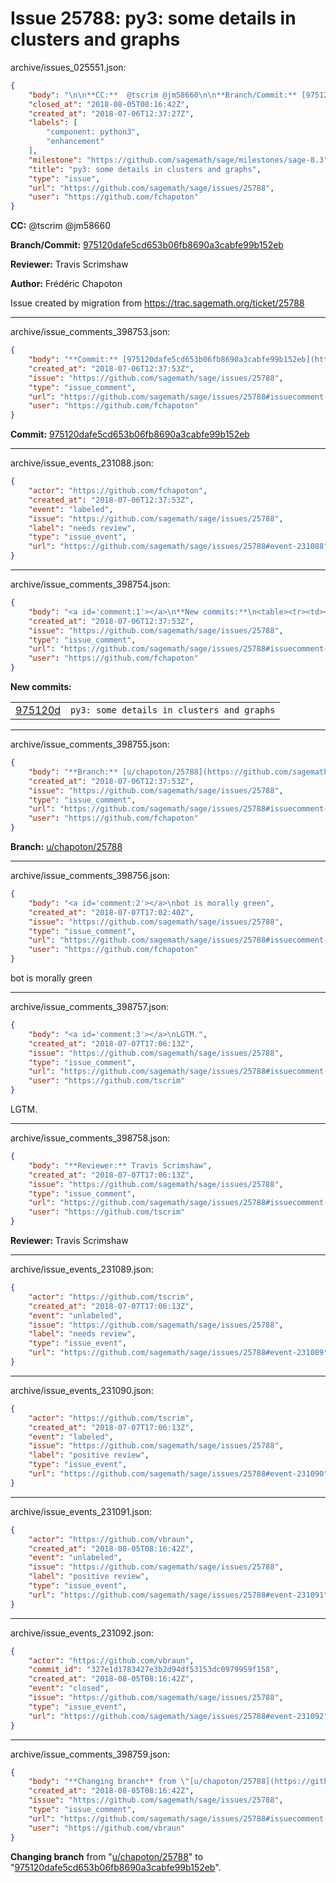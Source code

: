 # Issue 25788: py3: some details in clusters and graphs

archive/issues_025551.json:
```json
{
    "body": "\n\n**CC:**  @tscrim @jm58660\n\n**Branch/Commit:** [975120dafe5cd653b06fb8690a3cabfe99b152eb](https://github.com/sagemath/sagetrac-mirror/commit/975120dafe5cd653b06fb8690a3cabfe99b152eb)\n\n**Reviewer:** Travis Scrimshaw\n\n**Author:** Fr\u00e9d\u00e9ric Chapoton\n\nIssue created by migration from https://trac.sagemath.org/ticket/25788\n\n",
    "closed_at": "2018-08-05T08:16:42Z",
    "created_at": "2018-07-06T12:37:27Z",
    "labels": [
        "component: python3",
        "enhancement"
    ],
    "milestone": "https://github.com/sagemath/sage/milestones/sage-8.3",
    "title": "py3: some details in clusters and graphs",
    "type": "issue",
    "url": "https://github.com/sagemath/sage/issues/25788",
    "user": "https://github.com/fchapoton"
}
```


**CC:**  @tscrim @jm58660

**Branch/Commit:** [975120dafe5cd653b06fb8690a3cabfe99b152eb](https://github.com/sagemath/sagetrac-mirror/commit/975120dafe5cd653b06fb8690a3cabfe99b152eb)

**Reviewer:** Travis Scrimshaw

**Author:** Frédéric Chapoton

Issue created by migration from https://trac.sagemath.org/ticket/25788





---

archive/issue_comments_398753.json:
```json
{
    "body": "**Commit:** [975120dafe5cd653b06fb8690a3cabfe99b152eb](https://github.com/sagemath/sagetrac-mirror/commit/975120dafe5cd653b06fb8690a3cabfe99b152eb)",
    "created_at": "2018-07-06T12:37:53Z",
    "issue": "https://github.com/sagemath/sage/issues/25788",
    "type": "issue_comment",
    "url": "https://github.com/sagemath/sage/issues/25788#issuecomment-398753",
    "user": "https://github.com/fchapoton"
}
```

**Commit:** [975120dafe5cd653b06fb8690a3cabfe99b152eb](https://github.com/sagemath/sagetrac-mirror/commit/975120dafe5cd653b06fb8690a3cabfe99b152eb)



---

archive/issue_events_231088.json:
```json
{
    "actor": "https://github.com/fchapoton",
    "created_at": "2018-07-06T12:37:53Z",
    "event": "labeled",
    "issue": "https://github.com/sagemath/sage/issues/25788",
    "label": "needs review",
    "type": "issue_event",
    "url": "https://github.com/sagemath/sage/issues/25788#event-231088"
}
```



---

archive/issue_comments_398754.json:
```json
{
    "body": "<a id='comment:1'></a>\n**New commits:**\n<table><tr><td><a href=\"https://github.com/sagemath/sagetrac-mirror/commit/975120dafe5cd653b06fb8690a3cabfe99b152eb\">975120d</a></td><td><code>py3: some details in clusters and graphs</code></td></tr></table>\n",
    "created_at": "2018-07-06T12:37:53Z",
    "issue": "https://github.com/sagemath/sage/issues/25788",
    "type": "issue_comment",
    "url": "https://github.com/sagemath/sage/issues/25788#issuecomment-398754",
    "user": "https://github.com/fchapoton"
}
```

<a id='comment:1'></a>
**New commits:**
<table><tr><td><a href="https://github.com/sagemath/sagetrac-mirror/commit/975120dafe5cd653b06fb8690a3cabfe99b152eb">975120d</a></td><td><code>py3: some details in clusters and graphs</code></td></tr></table>




---

archive/issue_comments_398755.json:
```json
{
    "body": "**Branch:** [u/chapoton/25788](https://github.com/sagemath/sagetrac-mirror/tree/u/chapoton/25788)",
    "created_at": "2018-07-06T12:37:53Z",
    "issue": "https://github.com/sagemath/sage/issues/25788",
    "type": "issue_comment",
    "url": "https://github.com/sagemath/sage/issues/25788#issuecomment-398755",
    "user": "https://github.com/fchapoton"
}
```

**Branch:** [u/chapoton/25788](https://github.com/sagemath/sagetrac-mirror/tree/u/chapoton/25788)



---

archive/issue_comments_398756.json:
```json
{
    "body": "<a id='comment:2'></a>\nbot is morally green",
    "created_at": "2018-07-07T17:02:40Z",
    "issue": "https://github.com/sagemath/sage/issues/25788",
    "type": "issue_comment",
    "url": "https://github.com/sagemath/sage/issues/25788#issuecomment-398756",
    "user": "https://github.com/fchapoton"
}
```

<a id='comment:2'></a>
bot is morally green



---

archive/issue_comments_398757.json:
```json
{
    "body": "<a id='comment:3'></a>\nLGTM.",
    "created_at": "2018-07-07T17:06:13Z",
    "issue": "https://github.com/sagemath/sage/issues/25788",
    "type": "issue_comment",
    "url": "https://github.com/sagemath/sage/issues/25788#issuecomment-398757",
    "user": "https://github.com/tscrim"
}
```

<a id='comment:3'></a>
LGTM.



---

archive/issue_comments_398758.json:
```json
{
    "body": "**Reviewer:** Travis Scrimshaw",
    "created_at": "2018-07-07T17:06:13Z",
    "issue": "https://github.com/sagemath/sage/issues/25788",
    "type": "issue_comment",
    "url": "https://github.com/sagemath/sage/issues/25788#issuecomment-398758",
    "user": "https://github.com/tscrim"
}
```

**Reviewer:** Travis Scrimshaw



---

archive/issue_events_231089.json:
```json
{
    "actor": "https://github.com/tscrim",
    "created_at": "2018-07-07T17:06:13Z",
    "event": "unlabeled",
    "issue": "https://github.com/sagemath/sage/issues/25788",
    "label": "needs review",
    "type": "issue_event",
    "url": "https://github.com/sagemath/sage/issues/25788#event-231089"
}
```



---

archive/issue_events_231090.json:
```json
{
    "actor": "https://github.com/tscrim",
    "created_at": "2018-07-07T17:06:13Z",
    "event": "labeled",
    "issue": "https://github.com/sagemath/sage/issues/25788",
    "label": "positive review",
    "type": "issue_event",
    "url": "https://github.com/sagemath/sage/issues/25788#event-231090"
}
```



---

archive/issue_events_231091.json:
```json
{
    "actor": "https://github.com/vbraun",
    "created_at": "2018-08-05T08:16:42Z",
    "event": "unlabeled",
    "issue": "https://github.com/sagemath/sage/issues/25788",
    "label": "positive review",
    "type": "issue_event",
    "url": "https://github.com/sagemath/sage/issues/25788#event-231091"
}
```



---

archive/issue_events_231092.json:
```json
{
    "actor": "https://github.com/vbraun",
    "commit_id": "327e1d1783427e3b2d94df53153dc0979959f158",
    "created_at": "2018-08-05T08:16:42Z",
    "event": "closed",
    "issue": "https://github.com/sagemath/sage/issues/25788",
    "type": "issue_event",
    "url": "https://github.com/sagemath/sage/issues/25788#event-231092"
}
```



---

archive/issue_comments_398759.json:
```json
{
    "body": "**Changing branch** from \"[u/chapoton/25788](https://github.com/sagemath/sagetrac-mirror/tree/u/chapoton/25788)\" to \"[975120dafe5cd653b06fb8690a3cabfe99b152eb](https://github.com/sagemath/sagetrac-mirror/commit/975120dafe5cd653b06fb8690a3cabfe99b152eb)\".",
    "created_at": "2018-08-05T08:16:42Z",
    "issue": "https://github.com/sagemath/sage/issues/25788",
    "type": "issue_comment",
    "url": "https://github.com/sagemath/sage/issues/25788#issuecomment-398759",
    "user": "https://github.com/vbraun"
}
```

**Changing branch** from "[u/chapoton/25788](https://github.com/sagemath/sagetrac-mirror/tree/u/chapoton/25788)" to "[975120dafe5cd653b06fb8690a3cabfe99b152eb](https://github.com/sagemath/sagetrac-mirror/commit/975120dafe5cd653b06fb8690a3cabfe99b152eb)".
